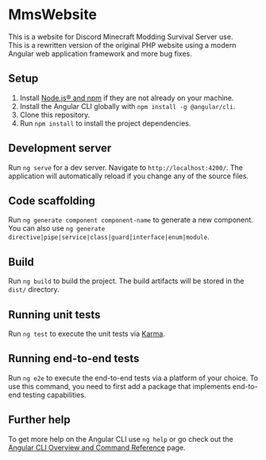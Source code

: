 # MmsWebsite

This is a website for Discord Minecraft Modding Survival Server use.  
This is a rewritten version of the original PHP website using a modern Angular web application framework and more bug fixes.

## Setup

1. Install [Node.js® and npm](https://nodejs.org/en/download/) if they are not already on your machine.
2. Install the Angular CLI globally with `npm install -g @angular/cli`.
3. Clone this repository.
4. Run `npm install` to install the project dependencies.

## Development server

Run `ng serve` for a dev server. Navigate to `http://localhost:4200/`. The application will automatically reload if you change any of the source files.

## Code scaffolding

Run `ng generate component component-name` to generate a new component. You can also use `ng generate directive|pipe|service|class|guard|interface|enum|module`.

## Build

Run `ng build` to build the project. The build artifacts will be stored in the `dist/` directory.

## Running unit tests

Run `ng test` to execute the unit tests via [Karma](https://karma-runner.github.io).

## Running end-to-end tests

Run `ng e2e` to execute the end-to-end tests via a platform of your choice. To use this command, you need to first add a package that implements end-to-end testing capabilities.

## Further help

To get more help on the Angular CLI use `ng help` or go check out the [Angular CLI Overview and Command Reference](https://angular.io/cli) page.
